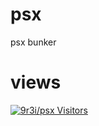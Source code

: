 # psx
psx bunker


# views

[![9r3i/psx Visitors](https://sabunjelly.com/api/views/?user=9r3i-psx&color=51,119,187)](https://github.com/9r3i/psx)

